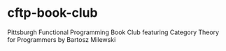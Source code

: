 # cftp-book-club
Pittsburgh Functional Programming Book Club featuring Category Theory for Programmers by Bartosz Milewski

